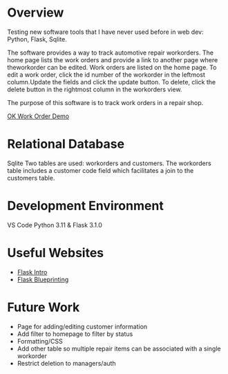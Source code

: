 # Overview

Testing new software tools that I have never used before in web dev: Python, Flask, Sqlite.

The software provides a way to track automotive repair workorders. The home page lists the work orders and provide a link to another page where theworkorder can be edited. Work orders are listed on the home page. To edit a work order, click the id number of the workorder in the leftmost column.Update the fields and click the update button. To delete, click the delete button in the rightmost column in the workorders view. 

The purpose of this software is to track work orders in a repair shop.

[OK Work Order Demo](https://youtu.be/1V4fSBgFjA8)

# Relational Database
Sqlite
Two tables are used: workorders and customers. The workorders table includes a customer code field which facilitates a join to the customers table.

# Development Environment
VS Code
Python 3.11 & Flask 3.1.0

# Useful Websites
- [Flask Intro](https://www.youtube.com/watch?v=Ohj-CqALrwk)
- [Flask Blueprinting](https://www.youtube.com/watch?v=WteIH6J9v64)


# Future Work
- Page for adding/editing customer information
- Add filter to homepage to filter by status
- Formatting/CSS
- Add other table so multiple repair items can be associated with a single workorder
- Restrict deletion to managers/auth